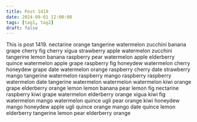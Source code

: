 ```yaml
---
title: Post 1419
date: 2024-09-01 12:00:00
tags: [tag1, tag2]
draft: false
---
```

This is post 1419.
nectarine
orange
tangerine
watermelon
zucchini
banana
grape
cherry
fig
cherry
xigua
strawberry
apple
watermelon
zucchini
tangerine
lemon
banana
raspberry
pear
watermelon
apple
elderberry
quince
watermelon
apple
grape
raspberry
fig
honeydew
watermelon
cherry
honeydew
grape
date
watermelon
orange
raspberry
cherry
date
strawberry
mango
tangerine
watermelon
raspberry
mango
raspberry
raspberry
watermelon
date
tangerine
watermelon
watermelon
watermelon
kiwi
orange
grape
elderberry
orange
lemon
lemon
banana
pear
lemon
fig
nectarine
raspberry
kiwi
grape
watermelon
elderberry
orange
xigua
kiwi
fig
watermelon
mango
watermelon
quince
ugli
pear
orange
kiwi
honeydew
mango
honeydew
apple
ugli
quince
orange
mango
date
quince
lemon
elderberry
tangerine
lemon
pear
elderberry
orange
